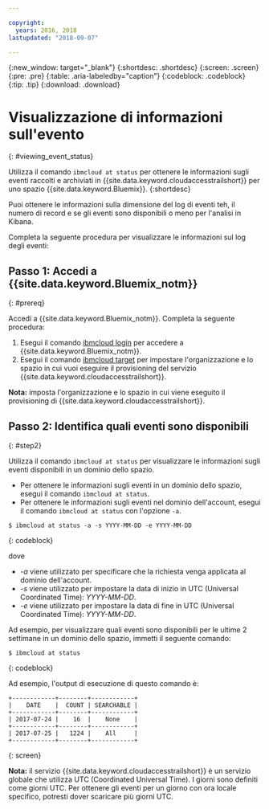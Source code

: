 ```yaml
---

copyright:
  years: 2016, 2018
lastupdated: "2018-09-07"

---
```


{:new_window: target="_blank"}
{:shortdesc: .shortdesc}
{:screen: .screen}
{:pre: .pre}
{:table: .aria-labeledby="caption"}
{:codeblock: .codeblock}
{:tip: .tip}
{:download: .download}


# Visualizzazione di informazioni sull'evento
{: #viewing_event_status}

Utilizza il comando `ibmcloud at status` per ottenere le informazioni sugli eventi raccolti e archiviati in {{site.data.keyword.cloudaccesstrailshort}} per uno spazio {{site.data.keyword.Bluemix}}.
{:shortdesc}

Puoi ottenere le informazioni sulla dimensione del log di eventi teh, il numero di record e se gli eventi sono disponibili o meno per l'analisi in Kibana.  

Completa la seguente procedura per visualizzare le informazioni sul log degli eventi:

## Passo 1: Accedi a {{site.data.keyword.Bluemix_notm}}
{: #prereq}

Accedi a {{site.data.keyword.Bluemix_notm}}. Completa la seguente
procedura:

1. Esegui il comando [ibmcloud login](/docs/cli/reference/ibmcloud/bx_cli.html#ibmcloud_login) per accedere a {{site.data.keyword.Bluemix_notm}}.
2. Esegui il comando [ibmcloud target](/docs/cli/reference/ibmcloud/bx_cli.html#ibmcloud_target) per impostare l'organizzazione e lo spazio in cui vuoi eseguire il provisioning del servizio {{site.data.keyword.cloudaccesstrailshort}}.

**Nota:** imposta l'organizzazione e lo spazio in cui viene eseguito il provisioning di {{site.data.keyword.cloudaccesstrailshort}}.

## Passo 2: Identifica quali eventi sono disponibili
{: #step2}

Utilizza il comando `ibmcloud at status` per visualizzare le informazioni sugli eventi disponibili in un dominio dello spazio.

* Per ottenere le informazioni sugli eventi in un dominio dello spazio, esegui il comando `ibmcloud at status`.
* Per ottenere le informazioni sugli eventi nel dominio dell'account, esegui il comando `ibmcloud at status` con l'opzione `-a`.

```
$ ibmcloud at status -a -s YYYY-MM-DD -e YYYY-MM-DD 
```
{: codeblock}
    
dove
    
* *-a* viene utilizzato per specificare che la richiesta venga applicata al dominio dell'account.
* *-s* viene utilizzato per impostare la data di inizio in UTC (Universal Coordinated Time): *YYYY-MM-DD*.
* *-e* viene utilizzato per impostare la data di fine in UTC (Universal Coordinated Time): *YYYY-MM-DD*.

Ad esempio, per visualizzare quali eventi sono disponibili per le ultime 2 settimane in un dominio dello spazio, immetti il seguente comando:

```
$ ibmcloud at status
```
{: codeblock}
    
Ad esempio, l'output di esecuzione di questo comando è:
    
```
+------------+--------+------------+
|    DATE    |  COUNT | SEARCHABLE |
+------------+--------+------------+
| 2017-07-24 |    16  |    None    |
+------------+--------+------------+
| 2017-07-25 |   1224 |    All     |
+------------+--------+------------+
```
{: screen}

**Nota:** il servizio {{site.data.keyword.cloudaccesstrailshort}} è un servizio globale che utilizza UTC (Coordinated Universal Time). I giorni sono definiti come giorni UTC. Per ottenere gli eventi per un giorno con ora locale specifico, potresti dover scaricare più giorni UTC.
	















